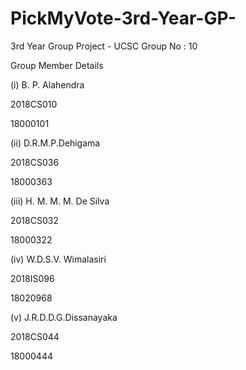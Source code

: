 # PickMyVote-3rd-Year-GP-
3rd Year Group Project - UCSC
Group No : 10

Group Member Details

(i) B. P. Alahendra 

2018CS010

18000101



(ii) D.R.M.P.Dehigama

 2018CS036
 
18000363

(iii) H. M. M. M. De Silva

2018CS032

18000322

 
(iv) W.D.S.V. Wimalasiri 

2018IS096

18020968


(v) J.R.D.D.G.Dissanayaka

2018CS044

18000444

 


